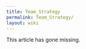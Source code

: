 ```yaml
---
title: Team_Strategy
permalink: Team_Strategy/
layout: wiki
---
```


This article has gone missing.

